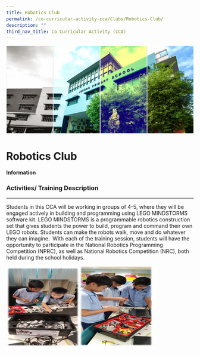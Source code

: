 ```yaml
---
title: Robotics Club
permalink: /co-curricular-activity-cca/Clubs/Robotics-Club/
description: ""
third_nav_title: Co Curricular Activity (CCA)
---
```


![](/images/Banner.png)

Robotics Club
=============

<b>Information</b>

### Activities/ Training Description
--------------------------------

Students in this CCA will be working in groups of 4-5, where they will be engaged actively in building and programming using LEGO MINDSTORMS software kit. LEGO MINDSTORMS is a programmable robotics construction set that gives students the power to build, program and command their own LEGO robots. Students can make the robots walk, move and do whatever they can imagine.  With each of the training session, students will have the opportunity to participate in the National Robotics Programming Competition (NPRC), as well as National Robotics Competition (NRC), both held during the school holidays.


<img src="/images/Robotics_CCA2020.jpg" style="width:80%">